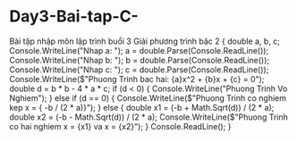 # Day3-Bai-tap-C-
Bài tập nhập môn lập trình buổi 3
Giải phương trình bậc 2
{
            double a, b, c;
            Console.WriteLine("Nhap a: ");
            a = double.Parse(Console.ReadLine());
            Console.WriteLine("Nhap b: ");
            b = double.Parse(Console.ReadLine());
            Console.WriteLine("Nhap c: ");
            c = double.Parse(Console.ReadLine());
            Console.WriteLine($"Phuong Trinh bac hai: {a}x^2 + {b}x + {c} = 0");
            double d = b * b - 4 * a * c;
            if (d < 0)
            {
                Console.WriteLine("Phuong Trinh Vo Nghiem");
            }
            else if (d == 0)
            {
                Console.WriteLine($"Phuong Trinh co nghiem kep x = { -b / (2 * a)}");
            }
            else
            {
                double x1 = (-b + Math.Sqrt(d)) / (2 * a);
                double x2 = (-b - Math.Sqrt(d)) / (2 * a);
                Console.WriteLine($"Phuong Trinh co hai nghiem x = {x1} va x = {x2}");
            }
            Console.ReadLine();
        }
